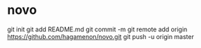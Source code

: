 novo
====
git init
git add  README.md
git commit -m
git remote add origin
https://github.com/hagamenon/novo.git
git push -u origin master
